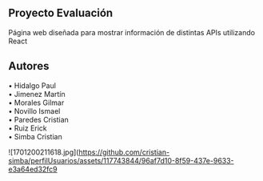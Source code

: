 ## Proyecto Evaluación
Página web diseñada para mostrar información de distintas APIs utilizando React
## Autores
• Hidalgo Paul <br>
• Jimenez Martín <br>
• Morales Gilmar <br>
• Novillo Ismael <br>
• Paredes Cristian <br>
• Ruiz Erick <br>
• Simba Cristian <br>

![1701200211618.jpg](https://github.com/cristian-simba/perfilUsuarios/assets/117743844/96af7d10-8f59-437e-9633-e3a64ed32fc9